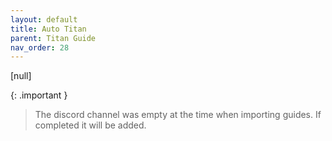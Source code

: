 ```yaml
---
layout: default
title: Auto Titan
parent: Titan Guide
nav_order: 28
---
```


[null]

{: .important }
> The discord channel was empty at the time when importing guides. If completed it will be added.
